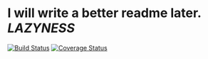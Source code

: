 # I will write a better readme later. _**LAZYNESS**_

[![Build Status](https://travis-ci.org/hunterboerner/learning.png)](https://travis-ci.org/hunterboerner/learning)
[![Coverage Status](https://coveralls.io/repos/hunterboerner/learning/badge.png?branch=develop)](https://coveralls.io/r/hunterboerner/learning?branch=develop)